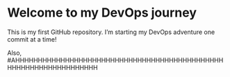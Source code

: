 # Welcome to my DevOps journey 

This is my first GitHub repository. I’m starting my DevOps adventure one commit at a time!

Also, #AHHHHHHHHHHHHHHHHHHHHHHHHHHHHHHHHHHHHHHHHHHHHHHHHHHHHHHHHHHHHHHHHHH
